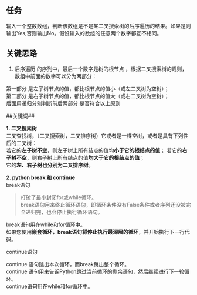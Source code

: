 ## 任务 ##
输入一个整数数组，判断该数组是不是某二叉搜索树的后序遍历的结果。如果是则输出Yes,否则输出No。假设输入的数组的任意两个数字都互不相同。

## 关键思路 ##

1. 后序遍历 的序列中，最后一个数字是树的根节点 ，根据二叉搜索树的规则，数组中前面的数字可以分为两部分：
>
第一部分 是左子树节点的值，都比根节点的值小（或左二叉树为空树）；  
第二部分 是右子树节点的值，都比根节点的值大（或右二叉树为空树）；  
后面用递归分别判断前后两部分 是否符合以上原则



##关键词##  

**1. 二叉搜索树**  
二叉查找树，（二叉搜索树，二叉排序树）它或者是一棵空树，或者是具有下列性质的二叉树：   
若它的**左子树不空**，则左子树上所有结点的值均**小于它的根结点的值**；
若它的**右子树不空**，则右子树上所有结点的值**均大于它的根结点的值**；  
它的**左、右子树也分别为二叉排序树。**

**2. python break 和 continue**  
break语句  
>
>打破了最小封闭for或while循环。  
break语句用来终止循环语句，即循环条件没有False条件或者序列还没被完全递归完，也会停止执行循环语句。
>
break语句用在while和for循环中。  
如果您使用**嵌套循环，break语句将停止执行最深层的循环**，并开始执行下一行代码。

continue语句
>
continue 语句跳出本次循环，而break跳出整个循环。  
continue 语句用来告诉Python跳过当前循环的剩余语句，然后继续进行下一轮循环。  
continue语句用在while和for循环中。 
